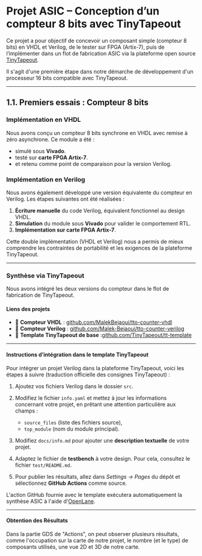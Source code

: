 # Projet ASIC – Conception d’un compteur 8 bits avec TinyTapeout

Ce projet a pour objectif de concevoir un composant simple (compteur 8 bits) en VHDL et Verilog, de le tester sur FPGA (Artix-7), puis de l’implémenter dans un flot de fabrication ASIC via la plateforme open source [TinyTapeout](https://tinytapeout.com/).

Il s'agit d'une première étape dans notre démarche de développement d'un processeur 16 bits compatible avec TinyTapeout.

---

## 1.1.  Premiers essais : Compteur 8 bits

###  Implémentation en VHDL

Nous avons conçu un compteur 8 bits synchrone en VHDL avec remise à zéro asynchrone. Ce module a été :

- simulé sous **Vivado**.
- testé sur **carte FPGA Artix-7**.
- et retenu comme point de comparaison pour la version Verilog.

### Implémentation en Verilog

Nous avons également développé une version équivalente du compteur en Verilog. Les étapes suivantes ont été réalisées :

1. **Écriture manuelle** du code Verilog, équivalent fonctionnel au design VHDL.
2. **Simulation** du module sous **Vivado** pour valider le comportement RTL.
3. **Implémentation sur carte FPGA Artix-7**.

Cette double implémentation (VHDL et Verilog) nous a permis de mieux comprendre les contraintes de portabilité et les exigences de la plateforme TinyTapeout.

---

###  Synthèse via TinyTapeout

Nous avons intégré les deux versions du compteur dans le flot de fabrication de TinyTapeout.

####  Liens des projets
- 🔗 **Compteur VHDL** : [github.com/MalekBejaoui/tto-counter-vhdl](https://github.com/Maleek-Bejaoui/tto-counter-vhdl/actions/runs/13231193350)
- 🔗 **Compteur Verilog** : [github.com/Malek-Bejaoui/tto-counter-verilog](https://github.com/Maleek-Bejaoui/tto-counter-verilog/actions/runs/14938384629)
- 🔗 **Template TinyTapeout de base** :[github.com/TinyTapeout/tt-template](https://github.com/TinyTapeout/tt10-verilog-template)

---

#### Instructions d’intégration dans le template TinyTapeout

Pour intégrer un projet Verilog dans la plateforme TinyTapeout, voici les étapes à suivre (traduction officielle des consignes TinyTapeout) :

1. Ajoutez vos fichiers Verilog dans le dossier `src`.

2. Modifiez le fichier `info.yaml` et mettez à jour les informations concernant votre projet, en prêtant une attention particulière aux champs :
   - `source_files` (liste des fichiers source),
   - `top_module` (nom du module principal).

3. Modifiez `docs/info.md` pour ajouter une **description textuelle** de votre projet.

4. Adaptez le fichier de **testbench** à votre design. Pour cela, consultez le fichier `test/README.md`.

5. Pour publier les résultats, allez dans *Settings → Pages* du dépôt et sélectionnez **GitHub Actions** comme source.

L'action GitHub fournie avec le template exécutera automatiquement la synthèse ASIC à l'aide d'[OpenLane](https://www.zerotoasiccourse.com/terminology/openlane/).


---

#### Obtention des Résultats

Dans la partie GDS de "Actions", on peut observer plusieurs résultats, comme l'occupation sur la carte de notre projet, le nombre (et le type) de composants utilisés, une vue 2D et 3D de notre carte.
